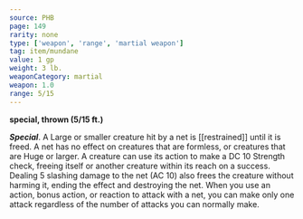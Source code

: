 ```yaml
---
source: PHB
page: 149
rarity: none
type: ['weapon', 'range', 'martial weapon']
tag: item/mundane
value: 1 gp
weight: 3 lb.
weaponCategory: martial
weapon: 1.0
range: 5/15
---
```


**special, thrown (5/15 ft.)**

**_Special_**. A Large or smaller creature hit by a net is [[restrained]] until it is freed. A net has no effect on creatures that are formless, or creatures that are Huge or larger. A creature can use its action to make a DC 10 Strength check, freeing itself or another creature within its reach on a success. Dealing 5 slashing damage to the net (AC 10) also frees the creature without harming it, ending the effect and destroying the net. When you use an action, bonus action, or reaction to attack with a net, you can make only one attack regardless of the number of attacks you can normally make.

